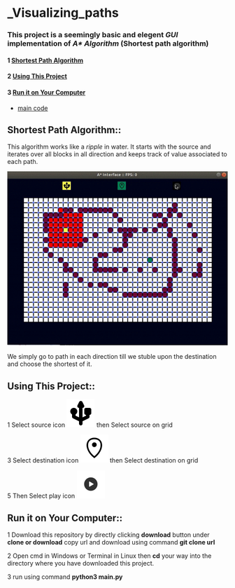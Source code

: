 # _Visualizing_paths

### This project is a seemingly basic and elegent  *GUI*  implementation of _A* Algorithm_ (Shortest path algorithm)

#### 1 [Shortest Path Algorithm](#shortest-path-algorithm)
#### 2 [Using This Project](#using-this-project)
#### 3 [Run it on Your Computer](#run-it-on-your-computer)

- [main code](main.py)
## Shortest Path Algorithm::

This algorithm works like a *ripple* in water. It starts with the source and iterates over all blocks in all direction and
keeps track of value associated to each path.

![](Png/1.gif)

We simply go to path in each direction till we stuble upon the destination and choose the shortest of it.


## Using This Project::

1 Select source icon  ![](Png/source.png)
 then Select source on grid

3 Select destination icon  ![](Png/dst.png) 
 then Select destination on grid

5 Then Select play icon ![](Png/play.png)


## Run it on Your Computer::

1 Download this repository by directly clicking **download** button under **clone or download**
  copy url and download using command **git clone url**
  
2 Open cmd in Windows or Terminal in Linux then **cd** your way into the directory where you have
  downloaded this project.
  
3 run using command **python3 main.py**

